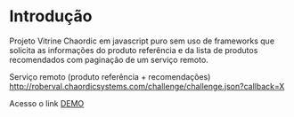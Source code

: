 # Introdução
Projeto Vitrine Chaordic em javascript puro sem  uso de frameworks que solicita as informações do produto referência e da lista de produtos recomendados com paginação de um serviço remoto.

Serviço remoto (produto referência + recomendações)
http://roberval.chaordicsystems.com/challenge/challenge.json?callback=X

Acesso o link [DEMO](https://kuroski.github.io/ReactGoogleBooksProject/)

